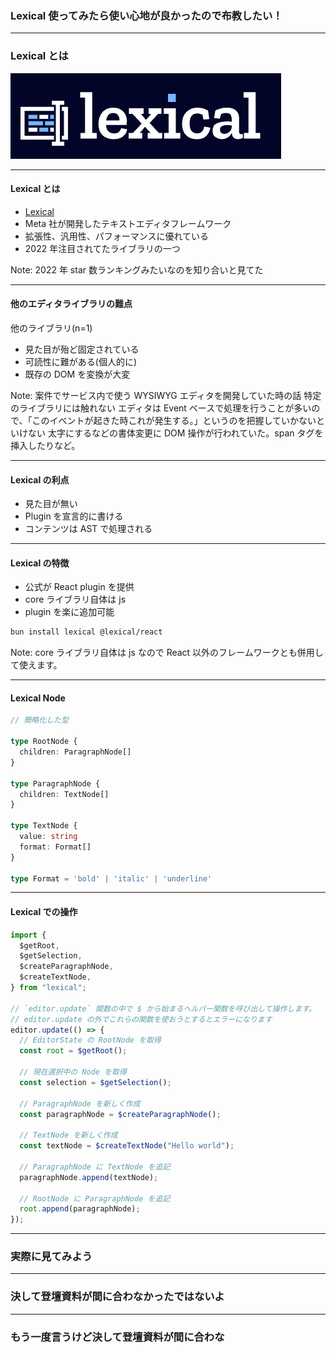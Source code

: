 ### Lexical 使ってみたら使い心地が良かったので布教したい！

---

### Lexical とは

<div class="flex justify-center">
<img
src="./assets/lexical.png"
/>

</div>

---

#### Lexical とは

- [Lexical](https://lexical.dev/)
- Meta 社が開発したテキストエディタフレームワーク
- 拡張性、汎用性、パフォーマンスに優れている
- 2022 年注目されてたライブラリの一つ

Note:
2022 年 star 数ランキングみたいなのを知り合いと見てた

---

#### 他のエディタライブラリの難点

他のライブラリ(n=1)

- 見た目が殆ど固定されている
- 可読性に難がある(個人的に)
- 既存の DOM を変換が大変

Note:
案件でサービス内で使う WYSIWYG エディタを開発していた時の話
特定のライブラリには触れない
エディタは Event ベースで処理を行うことが多いので、「このイベントが起きた時これが発生する。」というのを把握していかないといけない
太字にするなどの書体変更に DOM 操作が行われていた。span タグを挿入したりなど。

---

#### Lexical の利点

- 見た目が無い
- Plugin を宣言的に書ける
- コンテンツは AST で処理される

---

#### Lexical の特徴

- 公式が React plugin を提供
- core ライブラリ自体は js
- plugin を楽に追加可能

```sh
bun install lexical @lexical/react
```

Note:
core ライブラリ自体は js なので React 以外のフレームワークとも併用して使えます。

---

#### Lexical Node

```ts
// 簡略化した型

type RootNode {
  children: ParagraphNode[]
}

type ParagraphNode {
  children: TextNode[]
}

type TextNode {
  value: string
  format: Format[]
}

type Format = 'bold' | 'italic' | 'underline'

```

---

#### Lexical での操作

```js
import {
  $getRoot,
  $getSelection,
  $createParagraphNode,
  $createTextNode,
} from "lexical";

// `editor.update` 関数の中で $ から始まるヘルパー関数を呼び出して操作します。
// editor.update の外でこれらの関数を使おうとするとエラーになります
editor.update(() => {
  // EditorState の RootNode を取得
  const root = $getRoot();

  // 現在選択中の Node を取得
  const selection = $getSelection();

  // ParagraphNode を新しく作成
  const paragraphNode = $createParagraphNode();

  // TextNode を新しく作成
  const textNode = $createTextNode("Hello world");

  // ParagraphNode に TextNode を追記
  paragraphNode.append(textNode);

  // RootNode に ParagraphNode を追記
  root.append(paragraphNode);
});
```

---

### 実際に見てみよう

---

### 決して登壇資料が間に合わなかったではないよ

---

### もう一度言うけど決して登壇資料が間に合わな
